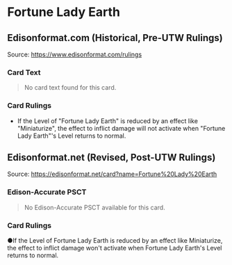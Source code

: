 # Fortune Lady Earth

## Edisonformat.com (Historical, Pre-UTW Rulings)

Source: https://www.edisonformat.com/rulings

### Card Text

> No card text found for this card.

### Card Rulings

*   If the Level of "Fortune Lady Earth" is reduced by an effect like "Miniaturize", the effect to inflict damage will not activate when "Fortune Lady Earth"'s Level returns to normal.

## Edisonformat.net (Revised, Post-UTW Rulings)

Source: https://edisonformat.net/card?name=Fortune%20Lady%20Earth

### Edison-Accurate PSCT

> No Edison-Accurate PSCT available for this card.

### Card Rulings

●If the Level of Fortune Lady Earth is reduced by an effect like Miniaturize, the effect to inflict damage won't activate when Fortune Lady Earth's Level returns to normal.
            